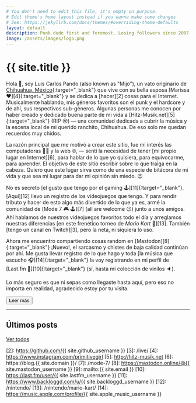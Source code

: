 ```yaml
---
# You don't need to edit this file, it's empty on purpose.
# Edit theme's home layout instead if you wanna make some changes
# See: https://jekyllrb.com/docs/themes/#overriding-theme-defaults
layout: default
description: Punk dude first and foremost. Losing followers since 2007.
image: /assets/images/logo.png
---
```


<h1 class="text-center">{{ site.title }}</h1>

<span class="first-letter">H</span>ola 👋, soy Luis Carlos Pando (also known as "Mijo"), un vato originario de [Chihuahua, México][1]{:target="_blank"} que vive con su bella esposa [Marissa ❤️][4]{:target="_blank"} y se dedica a [hacer][2] cosas para el Internet. Musicalmente hablando, mis géneros favoritos son el punk y el hardcore y de ahí, sus respectivos sub-géneros.  Algunas personas me conocen por haber creado y dedicado buena parte de mi vida a [Hitz-Musik.net][5]{:target="_blank"} (RIP 😵) ― una comunidad dedicada a cubrir la música y la escena local de mi querido ranchito, Chihuahua. De eso solo me quedan recuerdos muy chidos.

<div class="collapse" id="collapseIntro">
La razón principal que me motivó a crear este sitio, fue mi interés las computadoras 👨‍💻 y la web 🌐, ― sentí la necesidad de tener [mi propio lugar en Internet][6], para hablar de lo que yo quisiera, para equivocarme, para aprender. El objetivo de este sitio escribir sobre lo que traiga en la cabeza. Quiero que este lugar sirva como de una especie de bitácora de mi vida y que sea mi lugar para dar mi opinión sin miedo. 😉

No es secreto [el gusto que tengo por el gaming 🕹️][11]{:target="_blank"}. [Aquí][12] llevo un registro de los videojuegos que tengo. Y para rendir tributo y hacer de esto algo más divertido de lo que ya es, armé la comunidad de [Mode 7 🎮 🕹️][7] (all are welcome 😉) junto a unos amigos. Ahí hablamos de nuestros videojuegos favoritos todo el día y arreglamos nuestras diferencias [en este frenético torneo de *Mario Kart* 🏁][13]. También [tengo un canal en Twitch][3], pero la neta, ni siquiera lo uso.

Ahora me encuentro compartiendo cosas random en [Mastodon][8]{:target="_blank"} <span class="badge badge-success">¡Nuevo!</span>, el sarcasmo y chistes de baja calidad continúan por ahí. Me gusta llevar registro de lo que hago y toda [la música que escucho 🎧][14]{:target="_blank"} la voy registrando en mi perfil de [Last.fm 🎵][10]{:target="_blank"} (sí, hasta mi colección de vinilos 🔈).

Lo más seguro es que ni sepas como llegaste hasta aquí, pero eso no importa en realidad, agradecido estoy por tu visita.
</div>

<button id="btn-read-more" class="btn btn-primary collapsed" data-toggle="collapse" href="#collapseIntro" role="button" aria-expanded="false" aria-controls="collapseIntro">
    <i class="fa-solid fa-plus"></i> Leer más
</button>

---

<h2>Últimos posts</h2>

<ul id="latest-posts"></ul>

<a class="btn btn-primary" href="https://blog.{{ site.domain }}/">
    <i class="fa-solid fa-comment"></i> Ver todos
</a>

[1]: http://www.chihuahuatucapital.org/
[2]: https://github.com/{{ site.github_username }}
[3]: /live/
[4]: https://www.instagram.com/primitivegirl
[5]: http://hitz-musik.net
[6]: https://blog.{{ site.domain }}/
[7]: /mode-7/
[8]: https://mastodon.online/@{{ site.mastodon_username }}
[9]: mailto:{{ site.email }}
[10]: https://last.fm/user/{{ site.lastfm_username }}
[11]: https://www.backloggd.com/u/{{ site.backloggd_username }}
[12]: /nintendo/
[13]: /nintendo/mario-kart/
[14]: https://music.apple.com/profile/{{ site.apple_music_username }}